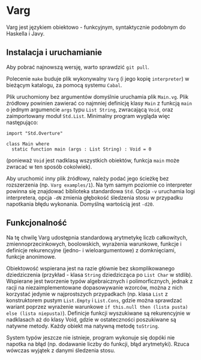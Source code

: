 # Varg

Varg jest językiem obiektowo - funkcyjnym, syntaktycznie podobnym do Haskella i Javy.

## Instalacja i uruchamianie

Aby pobrać najnowszą wersję, warto sprawdzić `git pull`.

Polecenie `make` buduje plik wykonywalny `Varg` (i jego kopię `interpreter`) w bieżącym katalogu, za pomocą systemu `Cabal`. 

Plik uruchomiony bez argumentów domyślnie uruchamia plik `Main.vg`. Plik źródłowy powinien zawierać co najmniej definicję klasy `Main` z funkcją `main` o jednym argumencie `args` typu `List String`, zwracającą `Void`, oraz zaimportowany moduł `Std.List`. Minimalny program wygląda więc następująco:

```
import "Std.Overture"

class Main where
  static function main (args : List String) : Void = 0
```
(ponieważ `Void` jest nadklasą wszystkich obiektów, funkcja `main` może zwracać w ten sposób cokolwiek). 

Aby uruchomić inny plik źródłowy, należy podać jego ścieżkę bez rozszerzenia (np. `Varg examples/1`). Na tym samym poziomie co interpreter powinna się znajdować biblioteka standardowa `Std`. Opcja `-v` uruchamia logi interpretera, opcja `-dN` zmienia głębokość śledzenia stosu w przypadku napotkania błędu wykonania. Domyślną wartością jest `-d20`.

## Funkcjonalność

Na tę chwilę Varg udostępnia standardową arytmetykę liczb całkowitych, zmiennoprzecinkowych, boolowskich, wyrażenia warunkowe, funkcje i definicje rekurencyjne (jedno- i wieloargumentowe) z domknięciami, funkcje anonimowe. 

Obiektowość wspierana jest na razie głównie bez skomplikowanego dziedziczenia (przykład - klasa `String` dziedzicząca po `List Char` w stdlib). Wspierane jest tworzenie typów algebraicznych i polimorficznych, jednak z racji na niezaimplementowane dopasowywanie wzorców, można z nich korzystać jedynie w najprostszych przypadkach (np. klasa `List` z konstruktorem pustym `List.Empty` i `List.Cons`, gdzie można sprawdzać wariant poprzez wyrażenie warunkowe `if this.null then (lista pusta) else (lista niepusta)`). Definicje funkcji wyszukiwane są rekurencyjnie w nadklasach aż do klasy Void, gdzie w ostateczności poszukiwane są natywne metody. Każdy obiekt ma natywną metodę `toString`.

System typów jeszcze nie istnieje, program wykonuje się dopóki nie napotka na błąd (np. dodawanie liczby do funkcji, błąd arytmetyki). Rzuca wówczas wyjątek z danymi śledzenia stosu.
